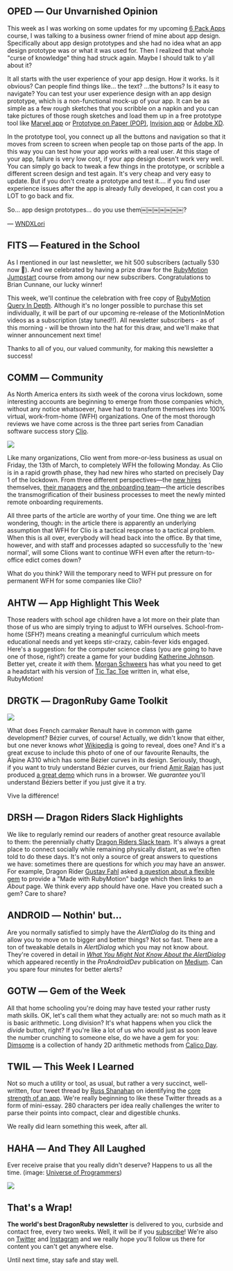 <div style="display:none;font−size:0;line−height:0;max−height:0;mso−hide:all">DRD059: We're now all COVID-19, all the time! Actually, we're kidding. But our theme for this issue are the challenges and opportunities from living through these strange times.</div>

## OPED ― Our Unvarnished Opinion

This week as I was working on some updates for my upcoming [6 Pack Apps](https://6packapps.io/waitlist) course, I was talking to a business owner friend of mine about app design. Specifically about app design prototypes and she had no idea what an app design prototype was or what it was used for. Then I realized that whole "curse of knowledge" thing had struck again. Maybe I should talk to y'all about it? 

It all starts with the user experience of your app design. How it works. Is it obvious? Can people find things like... the text? ...the buttons? Is it easy to navigate? You can test your user experience design with an app design prototype, which is a non-functional mock-up of your app. It can be as simple as a few rough sketches that you scribble on a napkin and you can take pictures of those rough sketches and load them up in a free prototype tool like [Marvel app](https://marvelapp.com) or [Prototype on Paper (POP)](https://marvelapp.com/pop/), [Invision app](https://www.invisionapp.com) or [Adobe XD](https://www.adobe.com/ca/products/xd.html). 

In the prototype tool, you connect up all the buttons and navigation so that it moves from screen to screen when people tap on those parts of the app. In this way you can test how your app works with a real user. At this stage of your app, failure is very low cost, if your app design doesn't work very well. You can simply go back to tweak a few things in the prototype, or scribble a different screen design and test again. It's very cheap and very easy to update. But if you don't create a prototype and test it.... if you find user experience issues after the app is already fully developed, it can cost you a LOT to go back and fix. 

So... app design prototypes... do you use them￼￼￼￼￼￼￼?

 ― [WNDXLori](https://twitter.com/wndxlori)

## FITS ― Featured in the School

As I mentioned in our last newsletter, we hit 500 subscribers (actually 530 now 🎉). And we celebrated by having a prize draw for the [RubyMotion Jumpstart](https://wndx.school/p/rubymotion-jumpstart) course from among our new subscribers. Congratulations to Brian Cunnane, our lucky winner! 

This week, we'll continue the celebration with free copy of [RubyMotion Query In Depth](https://wndx.school/p/rmq). Although it's no longer possible to purchase this set individually, it will be part of our upcoming re-release of the MotionInMotion videos as a subscription (stay tuned!!). All newsletter subscribers - as of this morning - will be thrown into the hat for this draw, and we'll make that winner announcement next time! 

Thanks to all of you, our valued community, for making this newsletter a success!

## COMM ― Community

As North America enters its sixth week of the corona virus lockdown, some interesting accounts are beginning to emerge from those companies which, without any notice whatsoever, have had to transform themselves into 100% virtual, work-from-home (WFH) organizations. One of the most thorough reviews we have come across is the three part series from Canadian software success story [Clio](https://www.clio.com).

![](https://dragonrubydispatch.com/assets/images/clio-signage.png)

Like many organizations, Clio went from more-or-less business as usual on Friday, the 13th of March, to completely WFH the following Monday. As Clio is in a rapid growth phase, they had new hires who started on precisely Day 1 of the lockdown. From three different perspectives―the [new hires](https://labs.clio.com/joining-a-new-company-remotely-during-covid-19-ca4c829c4033) themselves, [their managers](https://labs.clio.com/joining-a-company-remotely-during-covid-19-manager-perspectives-a7a1c47cd129) and [the onboarding team](https://labs.clio.com/joining-a-new-company-remotely-during-covid-19-onboarding-team-97d33aef0ad7)―the article describes the transmogrification of their business processes to meet the newly minted remote onboarding requirements.

All three parts of the article are worthy of your time. One thing we are left wondering, though: in the article there is apparently an underlying assumption that WFH for Clio is a tactical response to a tactical problem. When this is all over, everybody will head back into the office. By that time, however, and with staff and processes adapted so successfully to the 'new normal', will some Clions want to continue WFH even after the return-to-office edict comes down?

What do you think? Will the temporary need to WFH put pressure on for permanent WFH for some companies like Clio? 

## AHTW ― App Highlight This Week

Those readers with school age children have a lot more on their plate than those of us who are simply trying to adjust to WFH ourselves. School-from-home (SFH?) means creating a meaningful curriculum which meets educational needs and yet keeps stir-crazy, cabin-fever kids engaged. Here's a suggestion: for the computer science class (you are going to have one of those, right?) create a game for your budding [Katherine Johnson](https://en.wikipedia.org/wiki/Katherine_Johnson). Better yet, create it _with_ them. [Morgan Schweers](https://github.com/cyberfox) has what you need to get a headstart with his version of [Tic Tac Toe](https://github.com/cyberfox/tictacmotion) written in, what else, RubyMotion!

## DRGTK ― DragonRuby Game Toolkit

![](https://dragonrubydispatch.com/assets/images/renault-alpine-a310.png)

What does French carmaker Renault have in common with game development?  Bézier curves, of course! Actually, we didn't know that either, but one never knows _what_ [Wikipedia](https://en.wikipedia.org/wiki/Bézier_curve) is going to reveal, does one? And it's a great excuse to include this photo of one of our favourite Renaults, the Alpine A310 which has some Bézier curves in its design. Seriously, though, if you want to truly understand Bézier curves, our friend [Amir Rajan](https://twitter.com/amirrajan) has just produced [a great demo](https://twitter.com/amirrajan/status/1251641768711512067) which runs in a browser. We *guarantee* you'll understand Béziers better if you just give it a try.

Vive la différence!

## DRSH ― Dragon Riders Slack Highlights

We like to regularly remind our readers of another great resource available to them: the perennially chatty [Dragon Riders Slack team](https://motioneers.slack.com). It's always a great place to connect socially while remaining physically distant, as we're often told to do these days. It's not only a source of great answers to questions we have: sometimes there are questions for which _you_ may have an answer. For example, Dragon Rider [Gustav Fahl](https://motioneers.slack.com/team/U8FHS0YET) asked [a question about a flexible gem](https://motioneers.slack.com/archives/C055RDLS0/p1587226592124000?thread_ts=1586978757.115700&cid=C055RDLS0) to provide a "Made with RubyMotion" badge which then links to an _About_ page. We think every app should have one. Have you created such a gem? Care to share?

## ANDROID ― Nothin' but...

Are you normally satisfied to simply have the _AlertDialog_ do its thing and allow you to move on to bigger and better things? Not so fast. There are a ton of tweakable details in _AlertDialog_ which you may not know about. They're covered in detail in _[What You Might Not Know About the AlertDialog](https://proandroiddev.com/what-you-might-not-know-about-the-alertdialog-2bdc55f3d907)_ which appeared recently in the _ProAndroidDev_ publication on [Medium](https://medium.com). Can you spare four minutes for better alerts? 

## GOTW ― Gem of the Week

All that home schooling you're doing may have tested your rather rusty math skills. OK, let's call them what they actually are: not so much math as it is basic arithmetic. Long division? It's what happens when you click the _divide_ button, right? If you're like a lot of us who would just as soon leave the number crunching to someone else, do we have a gem for you: [Dimsome](https://github.com/calicoday/dimsome) is a collection of handy 2D arithmetic methods from [Calico Day](https://github.com/calicoday).

## TWIL ― This Week I Learned

Not so much a utility or tool, as usual, but rather a very succinct, well-written, four tweet thread by [Russ Shanahan](https://twitter.com/russshanahan) on identifying the [core strength of an app](https://twitter.com/russshanahan/status/1251956533132492801). We're really beginning to like these Twitter threads as a form of mini-essay. 280 characters per idea really challenges the writer to parse their points into compact, clear and digestible chunks.

We really did learn something this week, after all.

## HAHA ― And They All Laughed

Ever receive praise that you really didn't deserve? Happens to us all the time. (image: [Universe of Programmers](https://www.instagram.com/p/B_ZwlJLgyxd/?igshid=104yx2z2bk4ql))

![](https://dragonrubydispatch.com/assets/images/young-michael-scott.png)

## That's a Wrap!

**The world's best DragonRuby newsletter** is delivered to you, curbside and contact free, every two weeks. Well, it will be if you [subscribe](https://motivated-experimenter-209.ck.page/bd51551808?ck_subscriber_id=612863934)! We're also on [Twitter](https://twitter.com/wndxschool) and [Instagram](https://instagram.com/wndxschool) and we really hope you'll follow us there for content you can't get anywhere else.

Until next time, stay safe and stay well.
